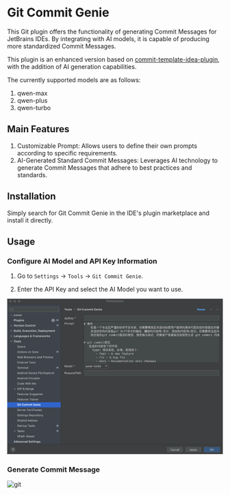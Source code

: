 # Git Commit Genie

This Git plugin offers the functionality of generating Commit Messages for JetBrains IDEs. By integrating with AI
models, it is capable of producing more standardized Commit Messages.

This plugin is an enhanced version based
on [commit-template-idea-plugin](https://github.com/MobileTribe/commit-template-idea-plugin), with the addition of AI
generation capabilities.

The currently supported models are as follows:

1. qwen-max
2. qwen-plus
3. qwen-turbo

## Main Features

1. Customizable Prompt: Allows users to define their own prompts according to specific requirements.
2. AI-Generated Standard Commit Messages: Leverages AI technology to generate Commit Messages that adhere to best
   practices and standards.

## Installation

Simply search for Git Commit Genie in the IDE's plugin marketplace and install it directly.

## Usage

### Configure AI Model and API Key Information

1. Go to `Settings` -> `Tools` -> `Git Commit Genie`.

2. Enter the API Key and select the AI Model you want to use.

![setting](static/setting.png)

### Generate Commit Message

![git](static/git.gif)